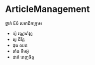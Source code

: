 # ArticleManagement
ថ្នាក់ E6
សមាជិកក្រុម៖
- យ៉ូ វណ្ណារ៉ាវុទ្ធ
- សូ ជីវ័ន្ត
- ជុង ឈន
- តាំង គីមអ៊ូ
- ដារ៉ា ពេញចិត្ត
